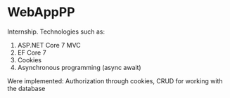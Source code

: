 # WebAppPP
Internship. Technologies such as:
1) ASP.NET Core 7 MVC
2) EF Core 7
3) Cookies
4) Asynchronous programming (async await)

Were implemented: Authorization through cookies, CRUD for working with the database
